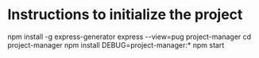 # Instructions to initialize the project
npm install -g express-generator
express --view=pug project-manager
cd project-manager
npm install
DEBUG=project-manager:* npm start